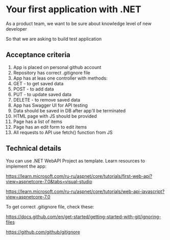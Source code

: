 # Your first application with .NET
As a product team, we want to be sure about knowledge level of new developer

So that we are asking to build test application

## Acceptance criteria

1. App is placed on personal github account
2. Repository has correct .gitignore file
3. App has at leas one controller with methods:
  1. GET - to get saved data
  2. POST - to add data
  3. PUT - to update saved data
  4. DELETE - to remove saved data
4. App has Swagger UI for API testing
5. Data should be saved in DB after app'll be terminated
6. HTML page with JS should be provided
  1. Page has a list of items
  2. Page has an edit form to edit items
  3. All requests to API use fetch() function from JS

## Technical details

You can use .NET WebAPI Project as template. Learn resources to implement the app:

https://learn.microsoft.com/ru-ru/aspnet/core/tutorials/first-web-api?view=aspnetcore-7.0&tabs=visual-studio

https://learn.microsoft.com/ru-ru/aspnet/core/tutorials/web-api-javascript?view=aspnetcore-7.0

To get correct .gitignore file, check these: 

https://docs.github.com/en/get-started/getting-started-with-git/ignoring-files

https://github.com/github/gitignore
